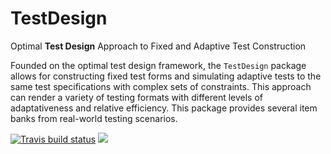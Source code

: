 # TestDesign
Optimal **Test Design** Approach to Fixed and Adaptive Test Construction

 Founded on the optimal test design framework, the `TestDesign` package allows for constructing fixed test forms and simulating adaptive tests to the same test specifications with complex sets of constraints. This approach can render a variety of testing formats with different levels of adaptativeness and relative efficiency. This package provides several item banks from real-world testing scenarios.
 
<!-- badges: start -->
[![Travis build status](https://travis-ci.org/choi-phd/TestDesign.svg?branch=master)](https://travis-ci.org/choi-phd/TestDesign)
[![](https://cranlogs.r-pkg.org/badges/grand-total/TestDesign?color=lightgrey)](https://cran.r-project.org/package=TestDesign)
<!-- badges: end -->
